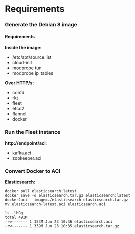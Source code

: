# Requirements

### Generate the Debian 8 image

#### Requirements

**Inside the image:**
- /etc/apt/source.list
- cloud-init
- modprobe tun
- modprobe ip_tables


**Over HTTP/s:**
- confd
- rkt
- fleet
- etcd2
- flannel
- docker



### Run the Fleet instance

**http://endpoint/aci**:
- kafka.aci
- zookeeper.aci


### Convert Docker to ACI

**Elasticsearch:**

    docker pull elasticsearch:latest
    docker save -o elasticsearch.tar.gz elasticsearch:latest
    docker2aci --image=./elasticsearch elasticsearch.tar.gz
    mv elasticsearch-latest.aci elasticsearch.aci

    ls -lhGg
    total 491M
    -rw------- 1 153M Jun 23 10:36 elasticsearch.aci
    -rw------- 1 339M Jun 23 10:35 elasticsearch.tar.gz   